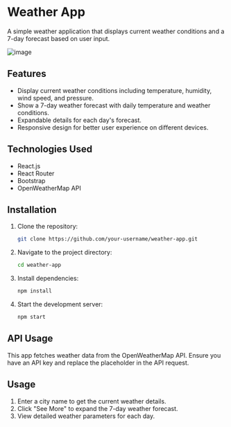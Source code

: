 # Weather App

A simple weather application that displays current weather conditions and a 7-day forecast based on user input.

![image](https://github.com/user-attachments/assets/7b847851-a47e-4952-8b57-e7e0ffcc4358)


## Features
- Display current weather conditions including temperature, humidity, wind speed, and pressure.
- Show a 7-day weather forecast with daily temperature and weather conditions.
- Expandable details for each day's forecast.
- Responsive design for better user experience on different devices.

## Technologies Used
- React.js
- React Router
- Bootstrap
- OpenWeatherMap API

## Installation

1. Clone the repository:
   ```sh
   git clone https://github.com/your-username/weather-app.git
   ```
2. Navigate to the project directory:
   ```sh
   cd weather-app
   ```
3. Install dependencies:
   ```sh
   npm install
   ```
4. Start the development server:
   ```sh
   npm start
   ```

## API Usage
This app fetches weather data from the OpenWeatherMap API. Ensure you have an API key and replace the placeholder in the API request.

## Usage
1. Enter a city name to get the current weather details.
2. Click "See More" to expand the 7-day weather forecast.
3. View detailed weather parameters for each day.


